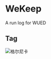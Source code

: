 # WeKeep

A run log for WUED

## Tag

![格尔尼卡](https://upload.wikimedia.org/wikipedia/zh/7/74/PicassoGuernica.jpg)
